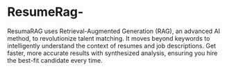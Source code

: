 # ResumeRag-
ResumaRAG uses Retrieval-Augmented Generation (RAG), an advanced AI method, to revolutionize talent matching. It moves beyond keywords to intelligently understand the context of resumes and job descriptions. Get faster, more accurate results with synthesized analysis, ensuring you hire the best-fit candidate every time.
